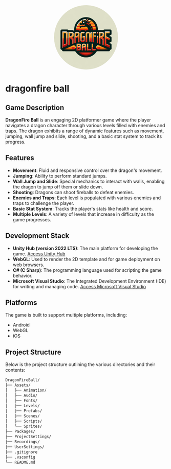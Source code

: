 <p align="center">
  <img src="images/dragonfire_ball_logo.png" alt="DragonFire Ball Logo" width="200" style="border-radius: 50%;"/>
</p>


# dragonfire ball

## Game Description
**DragonFire Ball** is an engaging 2D platformer game where the player navigates a dragon character through various levels filled with enemies and traps. The dragon exhibits a range of dynamic features such as movement, jumping, wall jump and slide, shooting, and a basic stat system to track its progress.

## Features
- **Movement**: Fluid and responsive control over the dragon's movement.
- **Jumping**: Ability to perform standard jumps.
- **Wall Jump and Slide**: Special mechanics to interact with walls, enabling the dragon to jump off them or slide down.
- **Shooting**: Dragons can shoot fireballs to defeat enemies.
- **Enemies and Traps**: Each level is populated with various enemies and traps to challenge the player.
- **Basic Stat System**: Tracks the player's stats like health and score.
- **Multiple Levels**: A variety of levels that increase in difficulty as the game progresses.

## Development Stack
- **Unity Hub (version 2022 LTS)**: The main platform for developing the game. [Access Unity Hub](https://unity.com/download)
- **WebGL**: Used to render the 2D template and for game deployment on web browsers.
- **C# (C Sharp)**: The programming language used for scripting the game behavior.
- **Microsoft Visual Studio**: The Integrated Development Environment (IDE) for writing and managing code. [Access Microsoft Visual Studio](https://code.visualstudio.com/download)

<!-- ## Access Links
If you don't have Unity and Visual Studio already installed
- Unity Hub: [Access Unity Hub](your-unity-hub-link)
- Microsoft Visual Studio: [Access Microsoft Visual Studio](your-visual-studio-link) -->

## Platforms
The game is built to support multiple platforms, including:
- Android
- WebGL
- iOS

## Project Structure
Below is the project structure outlining the various directories and their contents:

```
DragonFireBall/
├── Assets/
│   ├── Animation/
│   ├── Audio/
│   ├── Fonts/
│   ├── Levels/
│   ├── Prefabs/
│   ├── Scenes/
│   ├── Scripts/
│   └── Sprites/
├── Packages/
├── ProjectSettings/
├── Recordings/
├── UserSettings/
├── .gitignore
├── .vsconfig
└── README.md
```
